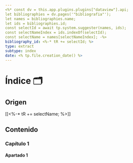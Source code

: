 ```yaml
---
<%* const dv = this.app.plugins.plugins["dataview"].api;
let bibliographies = dv.pages('"bibliografia"');
let names = bibliographies.name;
let ids = bibliographies.id;
const selectId = await tp.system.suggester(names, ids);
const selectNameIndex = ids.indexOf(selectId);
const selectName = names[selectNameIndex]; -%>
bibliography_id: <%-* tR += selectId; %>
type: extract
subtype: index
date: <% tp.file.creation_date() %>
---
```

# Índice 🗂
## Origen
[[<%-* tR += selectName; %>]]
## Contenido

### Capítulo 1
#### Apartado 1